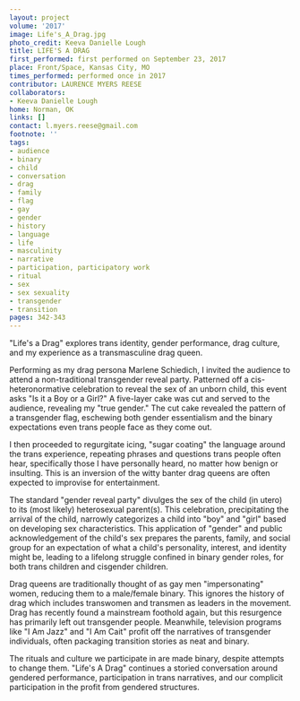 ```yaml
---
layout: project
volume: '2017'
image: Life's_A_Drag.jpg
photo_credit: Keeva Danielle Lough
title: LIFE'S A DRAG
first_performed: first performed on September 23, 2017
place: Front/Space, Kansas City, MO
times_performed: performed once in 2017
contributor: LAURENCE MYERS REESE
collaborators:
- Keeva Danielle Lough
home: Norman, OK
links: []
contact: l.myers.reese@gmail.com
footnote: ''
tags:
- audience
- binary
- child
- conversation
- drag
- family
- flag
- gay
- gender
- history
- language
- life
- masculinity
- narrative
- participation, participatory work
- ritual
- sex
- sex sexuality
- transgender
- transition
pages: 342-343
---
```


"Life's a Drag" explores trans identity, gender performance, drag culture, and my experience as a transmasculine drag queen.

Performing as my drag persona Marlene Schiedich, I invited the audience to attend a non-traditional transgender reveal party. Patterned off a cis-heteronormative celebration to reveal the sex of an unborn child, this event asks "Is it a Boy or a Girl?" A five-layer cake was cut and served to the audience, revealing my "true gender." The cut cake revealed the pattern of a transgender flag, eschewing both gender essentialism and the binary expectations even trans people face as they come out.

I then proceeded to regurgitate icing, "sugar coating" the language around the trans experience, repeating phrases and questions trans people often hear, specifically those I have personally heard, no matter how benign or insulting. This is an inversion of the witty banter drag queens are often expected to improvise for entertainment.

The standard "gender reveal party" divulges the sex of the child (in utero) to its (most likely) heterosexual parent(s). This celebration, precipitating the arrival of the child, narrowly categorizes a child into "boy" and "girl" based on developing sex characteristics. This application of "gender" and public acknowledgement of the child's sex prepares the parents, family, and social group for an expectation of what a child's personality, interest, and identity might be, leading to a lifelong struggle confined in binary gender roles, for both trans children and cisgender children.

Drag queens are traditionally thought of as gay men "impersonating" women, reducing them to a male/female binary. This ignores the history of drag which includes transwomen and transmen as leaders in the movement. Drag has recently found a mainstream foothold again, but this resurgence has primarily left out transgender people. Meanwhile, television programs like "I Am Jazz" and "I Am Cait" profit off the narratives of transgender individuals, often packaging transition stories as neat and binary.

The rituals and culture we participate in are made binary, despite attempts to change them. "Life's A Drag" continues a storied conversation around gendered performance, participation in trans narratives, and our complicit participation in the profit from gendered structures.
